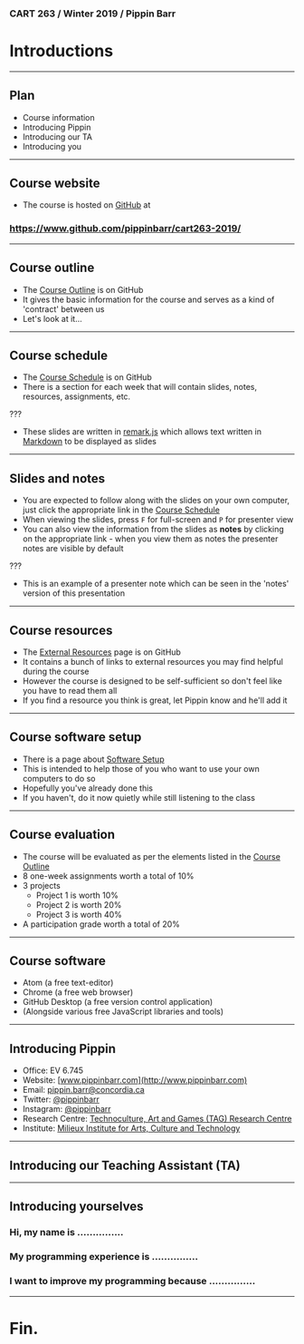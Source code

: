 ### CART 263 / Winter 2019 / Pippin Barr

# Introductions

---

## Plan

- Course information
- Introducing Pippin
- Introducing our TA
- Introducing you

---

## Course website

- The course is hosted on [GitHub](https://www.github.com/) at

### https://www.github.com/pippinbarr/cart263-2019/

---

## Course outline

- The [Course Outline](https://pippinbarr.github.io/cart263-2019/course-information/course-outline) is on GitHub
- It gives the basic information for the course and serves as a kind of 'contract' between us
- Let's look at it...

---

## Course schedule

- The [Course Schedule](https://pippinbarr.github.io/cart263-2019/course-information/course-schedule) is on GitHub
- There is a section for each week that will contain slides, notes, resources, assignments, etc.

???

- These slides are written in [remark.js](https://github.com/gnab/remark) which allows text written in [Markdown](https://github.com/adam-p/markdown-here/wiki/Markdown-Cheatsheet) to be displayed as slides

---

## Slides and notes

- You are expected to follow along with the slides on your own computer, just click the appropriate link in the [Course Schedule](https://pippinbarr.github.io/cart263-2019/course-information/course-schedule)
- When viewing the slides, press `F` for full-screen and `P` for presenter view
- You can also view the information from the slides as __notes__ by clicking on the appropriate link - when you view them as notes the presenter notes are visible by default

???

- This is an example of a presenter note which can be seen in the 'notes' version of this presentation

---

## Course resources

- The [External Resources](https://pippinbarr.github.io/cart263-2019/course-information/external-resources) page is on GitHub
- It contains a bunch of links to external resources you may find helpful during the course
- However the course is designed to be self-sufficient so don't feel like you have to read them all
- If you find a resource you think is great, let Pippin know and he'll add it

---

## Course software setup

- There is a page about [Software Setup](https://pippinbarr.github.io/cart263-2019/course-information/software-setup)
- This is intended to help those of you who want to use your own computers to do so
- Hopefully you've already done this
- If you haven't, do it now quietly while still listening to the class

---

## Course evaluation

- The course will be evaluated as per the elements listed in the [Course Outline](https://pippinbarr.github.io/cart263-2019/course-information/course-outline)
- 8 one-week assignments worth a total of 10%
- 3 projects
  - Project 1 is worth 10%
  - Project 2 is worth 20%
  - Project 3 is worth 40%
- A participation grade worth a total of 20%

---

## Course software

- Atom (a free text-editor)
- Chrome (a free web browser)
- GitHub Desktop (a free version control application)
- (Alongside various free JavaScript libraries and tools)

---

## Introducing Pippin

- Office: EV 6.745
- Website: [www.pippinbarr.com](http://www.pippinbarr.com)
- Email: [pippin.barr@concordia.ca](mailto:pippin.barr@concordia.ca)
- Twitter: [@pippinbarr](http://www.twitter.com/pippinbarr)
- Instagram: [@pippinbarr](http://www.instagram.com/pippinbarr)
- Research Centre: [Technoculture, Art and Games (TAG) Research Centre](http://tag.hexagram.ca)
- Institute: [Milieux Institute for Arts, Culture and Technology](http://milieux.concordia.ca)

---

## Introducing our Teaching Assistant (TA)

---

## Introducing yourselves

### Hi, my name is ...............

### My programming experience is ...............

### I want to improve my programming because ...............

---

# Fin.
